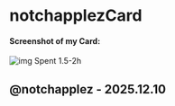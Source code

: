 # notchapplezCard

#### Screenshot of my Card:
![img](https://camo.githubusercontent.com/218c5bd2f1342c6555cd6f13f70a74c3d52337b1c294371d28eef04fdaa1a6d9/68747470733a2f2f626c75657072696e742e6861636b636c75622e636f6d2f757365722d6174746163686d656e74732f626c6f62732f70726f78792f65794a66636d467062484d694f6e73695a474630595349364d5463334d53776963485679496a6f69596d7876596c39705a434a3966513d3d2d2d306435306336363134383634663934613462656561333738653131653930386133313133666639622f696d6167652e706e67)
Spent 1.5-2h

## @notchapplez - 2025.12.10

